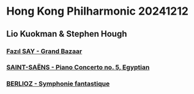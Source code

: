 # Hong Kong Philharmonic 20241212

## **Lio Kuokman & Stephen Hough**

### [Fazıl SAY - Grand Bazaar](https://magicat888.github.io/HKPO202425/20241212/programme1/)

### [SAINT-SAËNS - Piano Concerto no. 5, Egyptian](https://magicat888.github.io/HKPO202425/20241212/programme2/)

### [BERLIOZ - Symphonie fantastique](https://magicat888.github.io/HKPO202425/20241212/programme3/)
